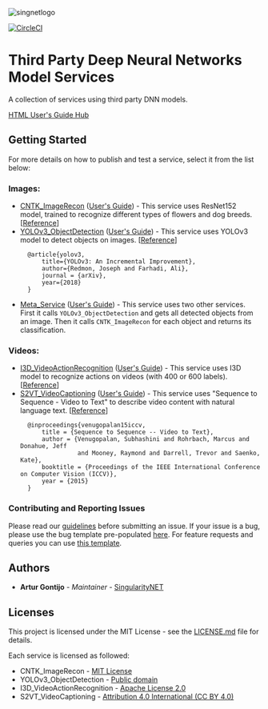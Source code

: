 [issue-template]: ../../issues/new?template=BUG_REPORT.md
[feature-template]: ../../issues/new?template=FEATURE_REQUEST.md

![singnetlogo](docs/assets/singnet-logo.jpg 'SingularityNET')

[![CircleCI](https://circleci.com/gh/singnet/dnn-model-services.svg?style=svg)](https://circleci.com/gh/singnet/dnn-model-services)

# Third Party Deep Neural Networks Model Services

A collection of services using third party DNN models.

[HTML User's Guide Hub](https://singnet.github.io/dnn-model-services/)


## Getting Started

For more details on how to publish and test a service, select it from the list below:

### Images:
- [CNTK_ImageRecon](Services/gRPC/CNTK_ImageRecon) ([User's Guide](docs/users_guide/CNTK_ImageRecon.md)) - This service uses ResNet152 model, trained to recognize different types of flowers and dog breeds. [[Reference](https://cntk.ai/pythondocs/CNTK_301_Image_Recognition_with_Deep_Transfer_Learning.html)]
- [YOLOv3_ObjectDetection](Services/gRPC/YOLOv3_ObjectDetection) ([User's Guide](docs/users_guide/YOLOv3_ObjectDetection.html)) - This service uses YOLOv3 model to detect objects on images. [[Reference](https://pjreddie.com/darknet/yolo/)]
    ```
      @article{yolov3,
          title={YOLOv3: An Incremental Improvement},
          author={Redmon, Joseph and Farhadi, Ali},
          journal = {arXiv},
          year={2018}
      }
    ```
- [Meta_Service](Services/gRPC/Meta_Services/ObjectDetection_ImageRecon) ([User's Guide](docs/users_guide/ObjectDetection_ImageRecon.html)) - This service uses two other services.
    First it calls `YOLOv3_ObjectDetection` and gets all detected objects from an image.
    Then it calls `CNTK_ImageRecon` for each object and returns its classification.

### Videos:
- [I3D_VideoActionRecognition](Services/gRPC/I3D_VideoActionRecognition) ([User's Guide](docs/users_guide/I3D_VideoActionRecognition.html)) - This service uses I3D model to recognize actions on videos (with 400 or 600 labels). [[Reference](https://github.com/deepmind/kinetics-i3d)]
- [S2VT_VideoCaptioning](Services/gRPC/S2VT_VideoCaptioning) ([User's Guide](docs/users_guide/S2VT_VideoCaptioning.html)) - This service uses "Sequence to Sequence - Video to Text" to describe video content with natural language text. [[Reference](https://vsubhashini.github.io/s2vt.html)]
    ```
      @inproceedings{venugopalan15iccv,
          title = {Sequence to Sequence -- Video to Text},
          author = {Venugopalan, Subhashini and Rohrbach, Marcus and Donahue, Jeff 
                    and Mooney, Raymond and Darrell, Trevor and Saenko, Kate},
          booktitle = {Proceedings of the IEEE International Conference on Computer Vision (ICCV)},
          year = {2015}
      }
    ```

### Contributing and Reporting Issues

Please read our [guidelines](https://github.com/singnet/wiki/blob/master/guidelines/CONTRIBUTING.md#submitting-an-issue) before submitting an issue. If your issue is a bug, please use the bug template pre-populated [here][issue-template]. For feature requests and queries you can use [this template][feature-template].

## Authors

* **Artur Gontijo** - *Maintainer* - [SingularityNET](https://www.singularitynet.io)

## Licenses

This project is licensed under the MIT License - see the [LICENSE.md](LICENSE.md) file for details.

Each service is licensed as followed:

- CNTK_ImageRecon - [MIT License](https://github.com/Microsoft/CNTK/blob/master/LICENSE.md)
- YOLOv3_ObjectDetection - [Public domain](https://github.com/pjreddie/darknet/blob/master/LICENSE)
- I3D_VideoActionRecognition - [Apache License 2.0](https://github.com/deepmind/kinetics-i3d/blob/master/LICENSE)
- S2VT_VideoCaptioning - [Attribution 4.0 International (CC BY 4.0)](http://creativecommons.org/licenses/by/4.0/)

